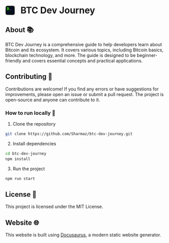 <h1 style="display: flex; align-items: center;">
  <img
    src="https://raw.githubusercontent.com/Sharmaz/btc-dev-journey/refs/heads/main/static/img/btc-dev-journey-logo.svg"
    width="30"
    style="margin-right: 18px;"
  />
  BTC Dev Journey
</h1>

## About 📚

BTC Dev Journey is a comprehensive guide to help developers learn about Bitcoin and its ecosystem. It covers various topics, including Bitcoin basics, blockchain technology, and more. The guide is designed to be beginner-friendly and covers essential concepts and practical applications.

## Contributing 🤝

Contributions are welcome! If you find any errors or have suggestions for improvements, please open an issue or submit a pull request. The project is open-source and anyone can contribute to it.

### How to run locally 🏃
1. Clone the repository
```bash
git clone https://github.com/Sharmaz/btc-dev-journey.git
```
2. Install dependencies
```bash
cd btc-dev-journey
npm install
```
3. Run the project
```bash
npm run start
```

## License 📜

This project is licensed under the MIT License.

## Website 🌐

This website is built using [Docusaurus](https://docusaurus.io/), a modern static website generator.
